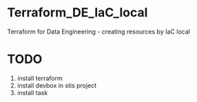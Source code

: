 # Terraform_DE_IaC_local
Terraform for Data Engineering - creating resources by IaC local

# TODO
1) install terraform
2) install devbox in stis project
3) install task